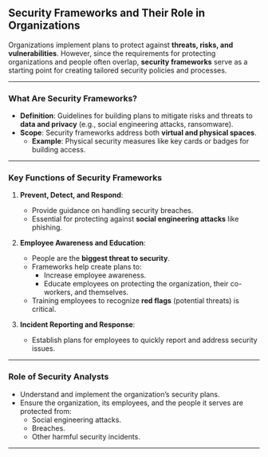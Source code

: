 ## Security Frameworks and Their Role in Organizations

Organizations implement plans to protect against **threats, risks, and vulnerabilities**. However, since the requirements for protecting organizations and people often overlap, **security frameworks** serve as a starting point for creating tailored security policies and processes.

---

### **What Are Security Frameworks?**
- **Definition**: Guidelines for building plans to mitigate risks and threats to **data and privacy** (e.g., social engineering attacks, ransomware).
- **Scope**: Security frameworks address both **virtual and physical spaces**.
  - **Example**: Physical security measures like key cards or badges for building access.

---

### **Key Functions of Security Frameworks**
1. **Prevent, Detect, and Respond**:
   - Provide guidance on handling security breaches.
   - Essential for protecting against **social engineering attacks** like phishing.

2. **Employee Awareness and Education**:
   - People are the **biggest threat to security**.
   - Frameworks help create plans to:
     - Increase employee awareness.
     - Educate employees on protecting the organization, their co-workers, and themselves.
   - Training employees to recognize **red flags** (potential threats) is critical.

3. **Incident Reporting and Response**:
   - Establish plans for employees to quickly report and address security issues.

---

### **Role of Security Analysts**
- Understand and implement the organization’s security plans.
- Ensure the organization, its employees, and the people it serves are protected from:
  - Social engineering attacks.
  - Breaches.
  - Other harmful security incidents.

---
